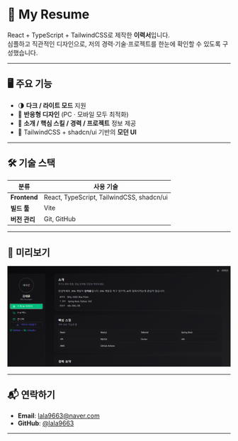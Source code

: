 # 📄 My Resume

React + TypeScript + TailwindCSS로 제작한 **이력서**입니다.  
심플하고 직관적인 디자인으로, 저의 경력·기술·프로젝트를 한눈에 확인할 수 있도록 구성했습니다.

---

## 🖥 주요 기능
- 🌗 **다크 / 라이트 모드** 지원  
- 📱 **반응형 디자인** (PC · 모바일 모두 최적화)  
- 🧾 **소개 / 핵심 스킬 / 경력 / 프로젝트** 정보 제공  
- 🎨 TailwindCSS + shadcn/ui 기반의 **모던 UI**  

---

## 🛠 기술 스택
| 분류 | 사용 기술 |
|------|-----------|
| **Frontend** | React, TypeScript, TailwindCSS, shadcn/ui |
| **빌드 툴** | Vite |
| **버전 관리** | Git, GitHub |

---

## 📸 미리보기
<div align="center">
  <img src="./docs/image.png" alt="Resume Preview" width="800" />
</div>

---

## 📬 연락하기
- **Email**: lala9663@naver.com  
- **GitHub**: [@lala9663](https://github.com/lala9663)

---